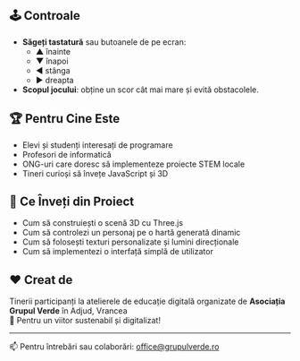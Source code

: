 
## 🕹️ Controale

- **Săgeți tastatură** sau butoanele de pe ecran:
  - ▲ înainte
  - ▼ înapoi
  - ◀ stânga
  - ▶ dreapta
- **Scopul jocului**: obține un scor cât mai mare și evită obstacolele.

## 🏆 Pentru Cine Este

- Elevi și studenți interesați de programare
- Profesori de informatică
- ONG-uri care doresc să implementeze proiecte STEM locale
- Tineri curioși să învețe JavaScript și 3D

## 🧠 Ce Înveți din Proiect

- Cum să construiești o scenă 3D cu Three.js
- Cum să controlezi un personaj pe o hartă generată dinamic
- Cum să folosești texturi personalizate și lumini direcționale
- Cum să implementezi o interfață simplă de utilizator

## ❤️ Creat de

Tinerii participanți la atelierele de educație digitală organizate de **Asociația Grupul Verde** în Adjud, Vrancea  
🌱 Pentru un viitor sustenabil și digitalizat!

---

📫 Pentru întrebări sau colaborări: [office@grupulverde.ro](mailto:office@grupulverde.ro)

